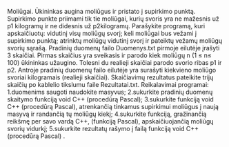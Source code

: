 Moliūgai.
Ūkininkas  augina  moliūgus  ir pristato  į  supirkimo  punktą.  Supirkimo  punkte priimami  tik
tie moliūgai, kurių svoris yra ne mažesnis už p1 kilogramų ir  ne didesnis už p2kilogramų. Parašykite programą, kuri 
apskaičiuotų:
vidutinį visų moliūgų svorį;
keli moliūgai bus vežami į supirkimo punktą; 
atrinktų moliūgų vidutinį svorį ir pateiktų vežamų moliūgų svorių sąrašą.
Pradinių  duomenų  failo Duomenys.txt pirmoje  eilutėje  įrašyti  3  skaičiai.
Pirmas skaičius yra sveikasis ir parodo kiek moliūgų n (1 ≤ n≤ 100) ūkininkas užaugino. Tolesni du
realieji skaičiai parodo svorio  ribas p1 ir p2. 
Antroje  pradinių  duomenų  failo  eilutėje  yra  surašyti  kiekvieno moliūgo svoriai kilogramais (realieji skaičiai).
Skaičiavimų rezultatus pateikite trijų skaičių po kablelio tikslumu faile Rezultatai.txt.
Reikalavimai programai:
1.duomenims saugoti naudokite masyvus;
2.sukurkite pradinių duomenų skaitymo funkciją void C++ (procedūrą Pascal);
3.sukurkite  funkciją  void C++  (procedūrą  Pascal),  atrenkančią  tinkamus  supirkimui 
moliūgus į naują masyvą ir randančią tų moliūgų kiekį;
4.sukurkite  funkciją,  gražinančią  reikšmę  per  savo  vardą  C++, (funkciją  Pascal), 
apskaičiuojančią moliūgų svorių vidurkį;
5.sukurkite rezultatų rašymo į failą funkciją void C++ (procedūrą Pascal) .
